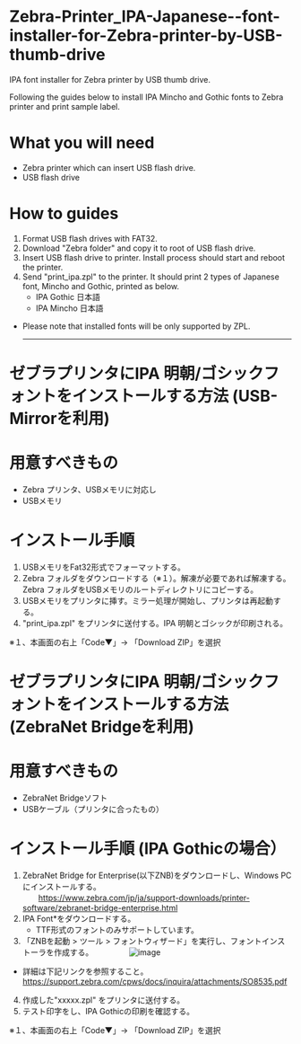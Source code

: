 # Zebra-Printer_IPA-Japanese--font-installer-for-Zebra-printer-by-USB-thumb-drive
IPA font installer for Zebra printer by USB thumb drive.

Following the guides below to install IPA Mincho and Gothic fonts to Zebra printer and print sample label. 

# What you will need
- Zebra printer which can insert USB flash drive.
- USB flash drive 

# How to guides
1. Format USB flash drives with FAT32.
2. Download "Zebra folder" and copy it to root of USB flash drive. 
3. Insert USB flash drive to printer. Install process should start and reboot the printer. 
4. Send "print_ipa.zpl" to the printer. It should print 2 types of Japanese font, Mincho and Gothic, printed as below.
   - IPA Gothic 日本語
   - IPA Mincho 日本語

* Please note that installed fonts will be only supported by ZPL. 

   --------
   
 # ゼブラプリンタにIPA 明朝/ゴシックフォントをインストールする方法 (USB-Mirrorを利用)  
   
 # 用意すべきもの
 - Zebra プリンタ、USBメモリに対応し
 - USBメモリ
 
 # インストール手順
 1. USBメモリをFat32形式でフォーマットする。
 2. Zebra フォルダをダウンロードする（※１）。解凍が必要であれば解凍する。Zebra フォルダをUSBメモリのルートディレクトリにコピーする。
 3. USBメモリをプリンタに挿す。ミラー処理が開始し、プリンタは再起動する。
 4. "print_ipa.zpl" をプリンタに送付する。IPA 明朝とゴシックが印刷される。
 
 ※１、本画面の右上「Code▼」→ 「Download ZIP」を選択  
 
     
    
 # ゼブラプリンタにIPA 明朝/ゴシックフォントをインストールする方法 (ZebraNet Bridgeを利用)  
   
 # 用意すべきもの
 - ZebraNet Bridgeソフト
 - USBケーブル（プリンタに合ったもの）
 
 # インストール手順 (IPA Gothicの場合）  
 1. ZebraNet Bridge for Enterprise(以下ZNB)をダウンロードし、Windows PCにインストールする。  
 　　https://www.zebra.com/jp/ja/support-downloads/printer-software/zebranet-bridge-enterprise.html  
 2. IPA Font*をダウンロードする。  
    * TTF形式のフォントのみサポートしています。
 3. 「ZNBを起動 > ツール > フォントウィザード」を実行し、フォントインストーラを作成する。
 　　
 　　![image](https://user-images.githubusercontent.com/111269302/225861512-4cc75e1e-fc56-4416-aa0e-a0aca64b9c06.png)
   
   * 詳細は下記リンクを参照すること。  
   https://support.zebra.com/cpws/docs/inquira/attachments/SO8535.pdf  

 4. 作成した"xxxxx.zpl" をプリンタに送付する。
 5. テスト印字をし、IPA Gothicの印刷を確認する。
 
 ※１、本画面の右上「Code▼」→ 「Download ZIP」を選択

